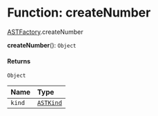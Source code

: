 # Function: createNumber

[ASTFactory](/en/auto-docs/free-layout-editor/modules/ASTFactory.md).createNumber

**createNumber**(): `Object`

#### Returns

`Object`

| Name | Type |
| :------ | :------ |
| `kind` | [`ASTKind`](/en/auto-docs/free-layout-editor/enums/ASTKind.md) |
